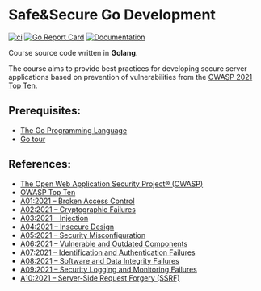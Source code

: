 # Safe&Secure Go Development

[![ci](https://github.com/ra9dev/ss-go/actions/workflows/cicd.yaml/badge.svg)](https://github.com/ra9dev/ss-go/actions/workflows/cicd.yaml)
[![Go Report Card](https://goreportcard.com/badge/github.com/ra9dev/ss-go)](https://goreportcard.com/report/github.com/ra9dev/ss-go)
[![Documentation](https://godoc.org/github.com/ra9dev/ss-go?status.svg)](https://pkg.go.dev/mod/github.com/ra9dev/ss-go)

Course source code written in **Golang**.

The course aims to provide best practices for developing secure server 
applications based on prevention of vulnerabilities from the 
[OWASP 2021 Top Ten](https://owasp.org/Top10/A01_2021-Broken_Access_Control/).

## Prerequisites:
- [The Go Programming Language](https://go.dev/)
- [Go tour](https://go.dev/tour/welcome/1)

## References:
- [The Open Web Application Security Project® (OWASP)](https://owasp.org/)
- [OWASP Top Ten](https://owasp.org/Top10/)
- [A01:2021 – Broken Access Control](https://owasp.org/Top10/A01_2021-Broken_Access_Control/)
- [A02:2021 – Cryptographic Failures](https://owasp.org/Top10/A02_2021-Cryptographic_Failures/)
- [A03:2021 – Injection](https://owasp.org/Top10/A03_2021-Injection/)
- [A04:2021 – Insecure Design](https://owasp.org/Top10/A04_2021-Insecure_Design/)
- [A05:2021 – Security Misconfiguration](https://owasp.org/Top10/A05_2021-Security_Misconfiguration/)
- [A06:2021 – Vulnerable and Outdated Components](https://owasp.org/Top10/A06_2021-Vulnerable_and_Outdated_Components/)
- [A07:2021 – Identification and Authentication Failures](https://owasp.org/Top10/A07_2021-Identification_and_Authentication_Failures/)
- [A08:2021 – Software and Data Integrity Failures](https://owasp.org/Top10/A08_2021-Software_and_Data_Integrity_Failures/)
- [A09:2021 – Security Logging and Monitoring Failures](https://owasp.org/Top10/A09_2021-Security_Logging_and_Monitoring_Failures/)
- [A10:2021 – Server-Side Request Forgery (SSRF)](https://owasp.org/Top10/A10_2021-Server-Side_Request_Forgery_%28SSRF%29/)